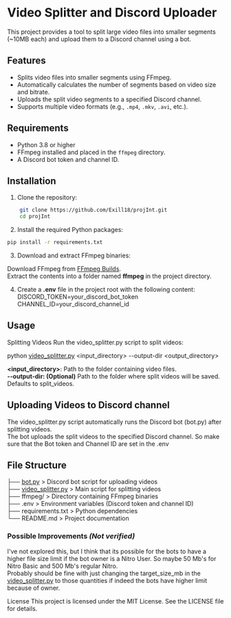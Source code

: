 # Video Splitter and Discord Uploader

This project provides a tool to split large video files into smaller segments (~10MB each) and upload them to a Discord channel using a bot.

## Features
- Splits video files into smaller segments using FFmpeg.
- Automatically calculates the number of segments based on video size and bitrate.
- Uploads the split video segments to a specified Discord channel.
- Supports multiple video formats (e.g., `.mp4`, `.mkv`, `.avi`, etc.).

## Requirements
- Python 3.8 or higher
- FFmpeg installed and placed in the `ffmpeg` directory.
- A Discord bot token and channel ID.

## Installation
1. Clone the repository:
```bash 
    git clone https://github.com/Exill18/projInt.git
    cd projInt
```

2. Install the required Python packages:
```bash
pip install -r requirements.txt
```

3. Download and extract FFmpeg binaries:

Download FFmpeg from [FFmpeg Builds](https://www.gyan.dev/ffmpeg/builds/ffmpeg-git-full.7z).<br>
Extract the contents into a folder named **ffmpeg** in the project directory.<br>

4. Create a **.env** file in the project root with the following content:<br>
DISCORD_TOKEN=your_discord_bot_token<br>
CHANNEL_ID=your_discord_channel_id<br>


## Usage

Splitting Videos
Run the video_splitter.py script to split videos:

python [video_splitter.py](https://github.com/Exill18/projInt/blob/main/video_splitter.py) <input_directory> --output-dir <output_directory>

**<input_directory>**: Path to the folder containing video files.<br>
**--output-dir: (Optional)** Path to the folder where split videos will be saved. Defaults to split_videos.

## Uploading Videos to Discord channel
The video_splitter.py script automatically runs the Discord bot (bot.py) after splitting videos. <br>
The bot uploads the split videos to the specified Discord channel. So make sure that the Bot token and Channel ID are set in the .env

## File Structure

├── [bot.py](https://github.com/Exill18/projInt/blob/main/bot.py) > Discord bot script for uploading videos <br>
├── [video_splitter.py](https://github.com/Exill18/projInt/blob/main/video_splitter.py) > Main script for splitting videos <br>
├── ffmpeg/               > Directory containing FFmpeg binaries <br>
├── .env                  > Environment variables (Discord token and channel ID) <br>
├── requirements.txt      > Python dependencies <br>
└── README.md             > Project documentation <br>

### Possible Improvements *(Not verified)*

I've not explored this, but I think that its possible for the bots to have a higher file size limit if the bot owner is a Nitro User. So maybe 50 Mb's for Nitro Basic and 500 Mb's regular Nitro. <br>
Probably should be fine with just changing the target_size_mb in the [video_splitter.py](https://github.com/Exill18/projInt/blob/main/video_splitter.py) to those quantities if indeed the bots have higher limit because of owner.

License
This project is licensed under the MIT License. See the LICENSE file for details.
